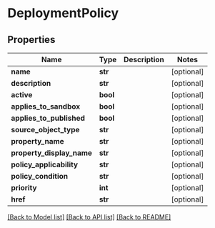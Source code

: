 # DeploymentPolicy

## Properties
Name | Type | Description | Notes
------------ | ------------- | ------------- | -------------
**name** | **str** |  | [optional] 
**description** | **str** |  | [optional] 
**active** | **bool** |  | [optional] 
**applies_to_sandbox** | **bool** |  | [optional] 
**applies_to_published** | **bool** |  | [optional] 
**source_object_type** | **str** |  | [optional] 
**property_name** | **str** |  | [optional] 
**property_display_name** | **str** |  | [optional] 
**policy_applicability** | **str** |  | [optional] 
**policy_condition** | **str** |  | [optional] 
**priority** | **int** |  | [optional] 
**href** | **str** |  | [optional] 

[[Back to Model list]](../README.md#documentation-for-models) [[Back to API list]](../README.md#documentation-for-api-endpoints) [[Back to README]](../README.md)


